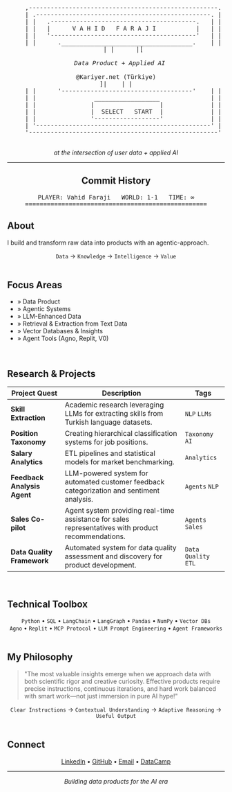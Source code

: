 <div align="center">
  <pre>
    ,----------------------------------------------------.
    | .------------------------------------------------. |
    | |   .----------------------------------------.   | |
    | |   |      V A H I D   F A R A J I           |   | |
    | |   '----------------------------------------'   | |
    | |      .____________________________________.    | |
    | |      |[
<div align="center">
  <em>Data Product + Applied AI</em>
</div>
@Kariyer.net (Türkiye)
]|    | |
    | |      '------------------------------------'    | |
    | |                __________________              | |
    | |               |                  |             | |
    | |               |  SELECT   START  |             | |
    | |               '------------------'             | |
    | '------------------------------------------------' |
    '----------------------------------------------------'
  </pre>
</div>

<div align="center">
  <em>at the intersection of user data + applied AI</em>
</div>

---

<div align="center">
<h2>Commit History</h2>
<pre>
PLAYER: Vahid Faraji   WORLD: 1-1   TIME: ∞
==================================================
</pre>
</div>

## About

I build and transform raw data into products with an agentic-approach.

<div align="center">
  <code>Data</code> → <code>Knowledge</code> → <code>Intelligence</code> → <code>Value</code>
</div>

<br>

## Focus Areas

- » Data Product
- » Agentic Systems
- » LLM-Enhanced Data
- » Retrieval & Extraction from Text Data
- » Vector Databases & Insights
- » Agent Tools (Agno, Replit, V0)

<br>

## Research & Projects

| Project Quest                | Description                                                                                 | Tags                  |
| ---------------------------- | ------------------------------------------------------------------------------------------- | --------------------- |
| **Skill Extraction**         | Academic research leveraging LLMs for extracting skills from Turkish language datasets.     | `NLP` `LLMs`          |
| **Position Taxonomy**        | Creating hierarchical classification systems for job positions.                             | `Taxonomy` `AI`       |
| **Salary Analytics**         | ETL pipelines and statistical models for market benchmarking.                               | `Analytics`           |
| **Feedback Analysis Agent**  | LLM-powered system for automated customer feedback categorization and sentiment analysis.   | `Agents` `NLP`        |
| **Sales Co-pilot**           | Agent system providing real-time assistance for sales representatives with product recommendations. | `Agents` `Sales`      |
| **Data Quality Framework**   | Automated system for data quality assessment and discovery for product development.       | `Data Quality` `ETL`  |

<br>

## Technical Toolbox

<div align="center">
  <code>Python</code> • <code>SQL</code> • <code>LangChain</code> • <code>LangGraph</code> • <code>Pandas</code> • <code>NumPy</code> • <code>Vector DBs</code>
</div>
<div align="center">
  <code>Agno</code> • <code>Replit</code> • <code>MCP Protocol</code> • <code>LLM Prompt Engineering</code> • <code>Agent Frameworks</code>
</div>

<br>

## My Philosophy

> "The most valuable insights emerge when we approach data with both scientific rigor and creative curiosity. Effective products require precise instructions, continuous iterations, and hard work balanced with smart work—not just immersion in pure AI hype!"

<div align="center">
  <code>Clear Instructions</code> → <code>Contextual Understanding</code> → <code>Adaptive Reasoning</code> → <code>Useful Output</code>
</div>

<br>

## Connect

<div align="center">
  <a href="https://www.linkedin.com/in/vahid-faraji-jobehdar">LinkedIn</a> • 
  <a href="https://github.com/vfaraji89">GitHub</a> • 
  <a href="mailto:vfaraji89@gmail.com">Email</a> • 
  <a href="https://www.datacamp.com/profile/vfaraji89">DataCamp</a>
</div>

<hr>

<p align="center">
  <i>Building data products for the AI era</i>
</p>
